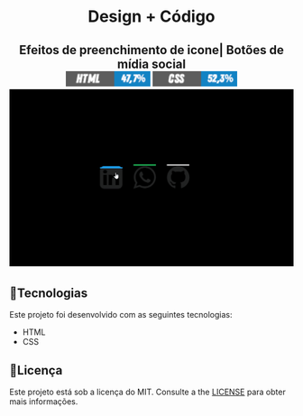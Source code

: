 <h1 align="center">
 Design + Código <br>
 </h1>

<h2 align="center">
Efeitos de preenchimento de icone| Botões de mídia social <br>
<img src="github/html.png" alt="#" width="150">
<img src="github/css.png" alt="#" width="150">

<img src="github/efeito.gif" alt="preenchimento" width="750">
</h2>

## :rocket:**Tecnologias**
Este projeto foi desenvolvido com as seguintes tecnologias:
*  HTML
*  CSS

## :pencil:**Licença**
Este projeto está sob a licença do MIT. Consulte a the [LICENSE](https://github.com/LuisRobertoAntunes/Efeitos-de-preenchimento-de-icone/blob/LuisRobertoAntunes-Redme.md/LICENSE) para obter mais informações.